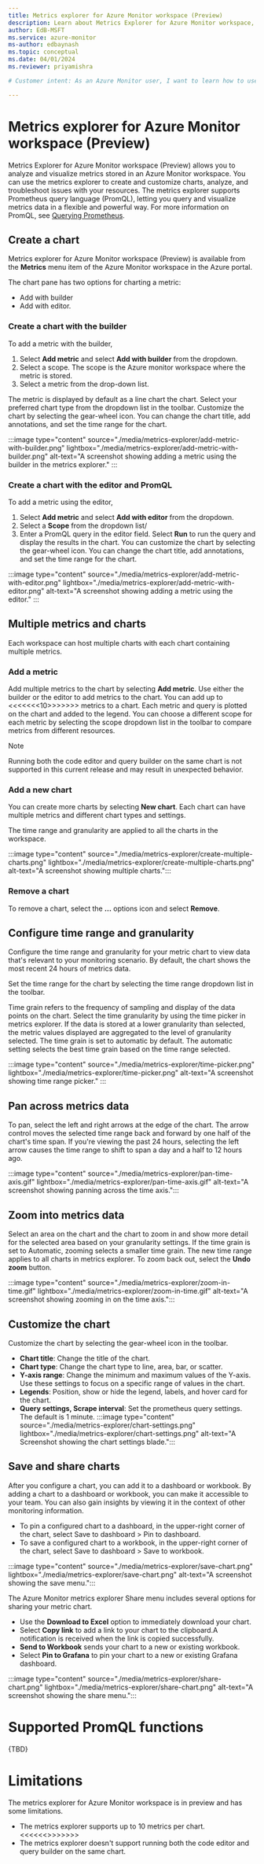 ```yaml
---
title: Metrics explorer for Azure Monitor workspace (Preview)
description: Learn about Metrics Explorer for Azure Monitor workspace, a tool in that allows you to analyze and visualize metrics stored in an Azure Monitor workspace.
author: EdB-MSFT
ms.service: azure-monitor
ms-author: edbaynash
ms.topic: conceptual
ms.date: 04/01/2024
ms.reviewer: priyamishra

# Customer intent: As an Azure Monitor user, I want to learn how to use Metrics Explorer for Azure Monitor workspace to analyze and visualize metrics stored in an Azure Monitor workspace using PromQL.

---
```


# Metrics explorer for Azure Monitor workspace (Preview)

Metrics Explorer for Azure Monitor workspace (Preview) allows you to analyze and visualize metrics stored in an Azure Monitor workspace. You can use the metrics explorer to create and customize charts, analyze, and troubleshoot issues with your resources. The metrics explorer supports Prometheus query language (PromQL), letting you query and visualize metrics data in a flexible and powerful way. For more information on PromQL, see [Querying Prometheus](https://prometheus.io/docs/prometheus/latest/querying/basics/).


## Create a chart

Metrics explorer for Azure Monitor workspace (Preview) is available from the **Metrics** menu item of the Azure Monitor workspace in the Azure portal. 

The chart pane has two options for charting a metric:
-  Add with builder
-  Add with editor.

### Create a chart with the builder
To add a metric with the builder, 
1. Select **Add metric** and select **Add with builder** from the dropdown. 
1. Select a scope. The scope is the Azure monitor workspace where the metric is stored.
1. Select a metric from the drop-down list.

The metric is displayed by default as a line chart the chart. Select your preferred chart type from the dropdown list in the toolbar. Customize the chart by selecting the gear-wheel icon. You can change the chart title, add annotations, and set the time range for the chart.

:::image type="content" source="./media/metrics-explorer/add-metric-with-builder.png" lightbox="./media/metrics-explorer/add-metric-with-builder.png"  alt-text="A screenshot showing adding a metric using the builder in the metrics explorer." :::

### Create a chart with the editor and PromQL

To add a metric using the editor,
1. Select **Add metric** and select **Add with editor** from the dropdown. 
1. Select a **Scope** from the dropdown list/
1. Enter a PromQL query in the editor field. Select **Run** to run the query and display the results in the chart. You can customize the chart by selecting the gear-wheel icon. You can change the chart title, add annotations, and set the time range for the chart. 

:::image type="content" source="./media/metrics-explorer/add-metric-with-editor.png"  lightbox="./media/metrics-explorer/add-metric-with-editor.png"  alt-text="A screenshot showing adding a metric using the editor." :::


## Multiple metrics and charts 
Each workspace can host multiple charts with each chart containing multiple metrics.

### Add a metric

Add multiple metrics to the chart by selecting **Add metric**. Use either the builder or the editor to add metrics to the chart. 
You can add up to <<<<<<<10>>>>>>> metrics to a chart. Each metric and query is plotted on the chart and added to the legend. You can choose a different scope for each metric by selecting the scope dropdown list in the toolbar to compare metrics from different resources.

> [!NOTE]
> Running both the code editor and query builder on the same chart is not supported in this current release and may result in unexpected behavior.


### Add a new chart

You can create more charts by selecting **New chart**. Each chart can have multiple metrics and different chart types and settings. 

The time range and granularity are applied to all the charts in the workspace.

:::image type="content" source="./media/metrics-explorer/create-multiple-charts.png" lightbox="./media/metrics-explorer/create-multiple-charts.png" alt-text="A screenshot showing multiple charts.":::

### Remove a chart

To remove a chart, select the **...** options icon and select **Remove**.

## Configure time range and granularity

Configure the time range and granularity for your metric chart to view data that's relevant to your monitoring scenario. By default, the chart shows the most recent 24 hours of metrics data.

Set the time range for the chart by selecting the time range dropdown list in the toolbar. 

Time grain refers to the frequency of sampling and display of the data points on the chart. Select the time granularity by using the time picker in metrics explorer. If the data is stored at a lower granularity than selected, the metric values displayed are aggregated to the level of granularity selected. The time grain is set to automatic by default. The automatic setting selects the best time grain based on the time range selected.


:::image type="content" source="./media/metrics-explorer/time-picker.png" lightbox="./media/metrics-explorer/time-picker.png"  alt-text="A screenshot showing time range picker." :::

## Pan across metrics data

To pan, select the left and right arrows at the edge of the chart. The arrow control moves the selected time range back and forward by one half of the chart's time span. If you're viewing the past 24 hours, selecting the left arrow causes the time range to shift to span a day and a half to 12 hours ago.

:::image type="content" source="./media/metrics-explorer/pan-time-axis.gif" lightbox="./media/metrics-explorer/pan-time-axis.gif"  alt-text="A screenshot showing panning across the time axis.":::


## Zoom into metrics data

Select an area on the chart and the chart to zoom in and show more detail for the selected area based on your granularity settings. If the time grain is set to Automatic, zooming selects a smaller time grain. The new time range applies to all charts in metrics explorer. To zoom back out, select the **Undo zoom** button.


:::image type="content" source="./media/metrics-explorer/zoom-in-time.gif" lightbox="./media/metrics-explorer/zoom-in-time.gif"  alt-text="A screenshot showing zooming in on the time axis.":::

## Customize the chart

Customize the chart by selecting the gear-wheel icon in the toolbar.

- **Chart title**: Change the title of the chart.
- **Chart type**: Change the chart type to line, area, bar, or scatter.
- **Y-axis range**: Change the minimum and maximum values of the Y-axis. Use these settings to focus on a specific range of values in the chart.
- **Legends**: Position, show or hide the legend, labels, and hover card for the chart.
- **Query settings, Scrape interval**: Set the prometheus query settings. The default is 1 minute.
:::image type="content" source="./media/metrics-explorer/chart-settings.png"  lightbox="./media/metrics-explorer/chart-settings.png" alt-text="A Screenshot showing the chart settings blade.":::


## Save and share charts

After you configure a chart, you can add it to a dashboard or workbook. By adding a chart to a dashboard or workbook, you can make it accessible to your team. You can also gain insights by viewing it in the context of other monitoring information.

- To pin a configured chart to a dashboard, in the upper-right corner of the chart, select Save to dashboard > Pin to dashboard.
- To save a configured chart to a workbook, in the upper-right corner of the chart, select Save to dashboard > Save to workbook.

:::image type="content" source="./media/metrics-explorer/save-chart.png" lightbox="./media/metrics-explorer/save-chart.png"  alt-text="A screenshot showing the save menu.":::

The Azure Monitor metrics explorer Share menu includes several options for sharing your metric chart.

- Use the **Download to Excel** option to immediately download your chart.
- Select **Copy link** to add a link to your chart to the clipboard.A notification is received when the link is copied successfully.
-  **Send to Workbook** sends your chart to a new or existing workbook.
- Select **Pin to Grafana** to pin your chart to a new or existing Grafana dashboard. 

:::image type="content" source="./media/metrics-explorer/share-chart.png" lightbox="./media/metrics-explorer/share-chart.png"  alt-text="A screenshot showing the share menu.":::

# Supported PromQL functions



{TBD}




# Limitations

The metrics explorer for Azure Monitor workspace is in preview and has some limitations. 
-  The metrics explorer supports up to 10 metrics per chart. <<<<<<>>>>>>>
- The metrics explorer doesn't support running both the code editor and query builder on the same chart.



